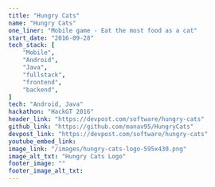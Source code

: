 ```yaml
---
title: "Hungry Cats"
name: "Hungry Cats"
one_liner: "Mobile game - Eat the most food as a cat"
start_date: "2016-09-28"
tech_stack: [
    "Mobile",
    "Android",
    "Java",
    "fullstack",
    "frontend",
    "backend",
]
tech: "Android, Java"
hackathon: "HackGT 2016"
header_link: "https://devpost.com/software/hungry-cats"
github_link: "https://github.com/manav95/HungryCats"
devpost_link: "https://devpost.com/software/hungry-cats"
youtube_embed_link:
image_link: "/images/hungry-cats-logo-595x430.png"
image_alt_txt: "Hungry Cats Logo"
footer_image: ""
footer_image_alt_txt:
---
```

